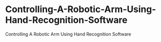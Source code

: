 # Controlling-A-Robotic-Arm-Using-Hand-Recognition-Software
Controlling A Robotic Arm Using Hand Recognition Software
